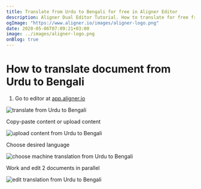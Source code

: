 ```yaml
---
title: Translate from Urdu to Bengali for free in Aligner Editor
description: Aligner Dual Editor Tutorial. How to translate for free from Urdu to Bengali. Aligner is multilingual document management platform. 
ogImage: "https://www.aligner.io/images/aligner-logo.png"
date: 2020-05-06T07:09:21+03:00
image: ../images/aligner-logo.png
onBlog: true
---
```


# How to translate document from Urdu to Bengali

1. Go to editor at [app.aligner.io](https://app.aligner.io "Aligner App web page")

![translate from Urdu to Bengali](../aligner-blank-editor.png "translate from Urdu to Bengali")

Copy-paste content or upload content

![upload content from Urdu to Bengali](../aligner-uploaded-document.png "upload content from Urdu to Bengali")

Choose desired language

![choose machine translation from Urdu to Bengali](../aligner-language-dropdown.png "choose machine translation from Urdu to Bengali")

Work and edit 2 documents in parallel

![edit translation from Urdu to Bengali](../aligner-double-sitded-editor.png "edit translation from Urdu to Bengali")

